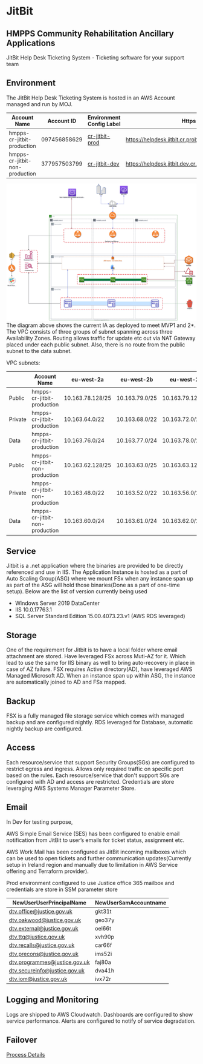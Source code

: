 # JitBit
## HMPPS Community Rehabilitation Ancillary Applications

JitBit Help Desk Ticketing System - Ticketing software for your support team

## Environment

The JitBit Help Desk Ticketing System is hosted in an AWS Account managed and run by MOJ.


|   Account Name      	| Account ID       	| Environment Config Label 	| Https Endpoint | Http Endpoint |
|--------- 	|------------------	|----------------	|----------------	| ----------------	| 
| hmpps-cr-jitbit-production	| 097456858629 	| [cr-jitbit-prod](https://github.com/ministryofjustice/hmpps-env-configs/tree/master/cr-jitbit-prod) 	| https://helpdesk.jitbit.cr.probation.service.justice.gov.uk/  |  http://helpdesk.jitbit.cr.probation.service.justice.gov.uk/ |
| hmpps-cr-jitbit-non-production    | 377957503799   	| [cr-jitbit-dev](https://github.com/ministryofjustice/hmpps-env-configs/tree/master/cr-jitbit-dev) 	| https://helpdesk.jitbit.dev.cr.probation.service.justice.gov.uk | http://helpdesk.jitbit.dev.cr.probation.service.justice.gov.uk/ |



![ia-diagram](./diagrams/JitBit_Community_Rehabilitation_Ancillary_Applications.svg)
The diagram above shows the current IA as deployed to meet MVP1 and 2*. The VPC consists of three groups of subnet spanning across three Availability Zones. Routing allows traffic for update etc out via NAT Gateway placed under each public subnet. Also, there is no route from the public subnet to the data subnet.

VPC subnets:

|         	| Account Name                    | eu-west-2a       	| eu-west-2b     	| eu-west-2c      	|
|---------	|-------------------------------- |------------------	|----------------	|------------------	|
| Public  	| hmpps-cr-jitbit-production      | 10.163.78.128/25	| 10.163.79.0/25	| 10.163.79.128/25 	|
| Private 	| hmpps-cr-jitbit-production      | 10.163.64.0/22  	| 10.163.68.0/22 	| 10.163.72.0/22   	|
| Data    	| hmpps-cr-jitbit-production      | 10.163.76.0/24   	| 10.163.77.0/24 	| 10.163.78.0/25   	|
| Public  	| hmpps-cr-jitbit-non-production  | 10.163.62.128/25 	| 10.163.63.0/25 	| 10.163.63.128/25 	|
| Private 	| hmpps-cr-jitbit-non-production  | 10.163.48.0/22  	| 10.163.52.0/22 	| 10.163.56.0/22   	|
| Data    	| hmpps-cr-jitbit-non-production  | 10.163.60.0/24  	| 10.163.61.0/24 	| 10.163.62.0/25   	|

## Service

Jitbit is a .net application where the binaries are provided to be directly referenced and use in IIS. The Application Instance is hosted as a part of Auto Scaling Group(ASG) where we mount FSx when any instance span up as part of the ASG will hold those binaries(Done as a part of one-time setup). 
Below are the list of version currently being used  
* Windows Server 2019 DataCenter
* IIS 10.0.17763.1
* SQL Server Standard Edition 15.00.4073.23.v1 (AWS RDS leveraged)

## Storage

One of the requirement for Jitbit is to have a local folder where email attachment are stored. Have leveraged FSx across Muti-AZ for it. Which lead to use the same for IIS binary as well to bring auto-recovery in place in case of AZ failure.
FSX requires Active directory(AD), have leveraged AWS Managed Microsoft AD. When an instance span  up within ASG, the instance are automatically joined to AD and FSx mapped.

## Backup

FSX is a fully managed file storage service which comes with managed backup and are configured nightly.
RDS leveraged for Database, automatic nightly backup are configured.

## Access

Each resource/service that support Security Groups(SGs) are configured to restrict egress and ingress. Allows only required traffic on specific port based on the rules.
Each resource/service that don't support SGs are configured with AD and access are restricted.
Credentials are store leveraging AWS Systems Manager Parameter Store.

## Email

In Dev for testing purpose,

AWS Simple Email Service (SES) has been configured to enable email notification from JitBit to user’s emails for ticket status, assignment etc.

AWS Work Mail has been configured as JitBit incoming mailboxes which can be used to open tickets and further communication updates(Currently setup in Ireland region and manually due to limitation in AWS Service offering and Terraform provider). 

Prod environment configured to use Justice office 365 mailbox and credentials are store in SSM parameter store

| NewUserUserPrincipalName      | NewUserSamAccountname |
| ----------------------------- | --------------------- |
| dtv.office@justice.gov.uk     | gkt31t                |
| dtv.oakwood@justice.gov.uk    | geo37y                |
| dtv.external@justice.gov.uk   | oel66t                |
| dtv.ttg@justice.gov.uk        | xvh90p                |
| dtv.recalls@justice.gov.uk    | car66f                |
| dtv.precons@justice.gov.uk    | ims52i                |
| dtv.programmes@justice.gov.uk | faj80a                |
| dtv.secureinfo@justice.gov.uk | dva41h                |
| dtv.iom@justice.gov.uk        | ivx72r                |

## Logging and Monitoring

Logs are shipped to AWS Cloudwatch. Dashboards are configured to show service performance. Alerts are configured to notify of service degradation.

## Failover

[Process Details](https://dsdmoj.atlassian.net/wiki/spaces/DAM/pages/3540025345/Failover)